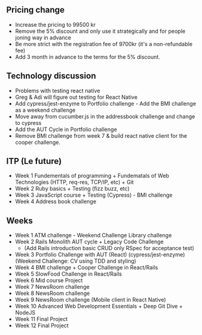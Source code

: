 ## Pricing change
- Increase the pricing to 99500 kr
- Remove the 5% discount and only use it strategically and for people joning way in advance
- Be more strict with the registration fee of 9700kr (it's a non-refundable fee)
- Add 3 month in advance to the terms for the 5% discount.

## Technology discussion
- Problems with testing react native
- Greg & Adi will figure out testing for React Native
- Add cypress/jest-enzyme to Portfolio challenge - Add the BMI challenge as a weekend challenge
- Move away from cucumber.js in the addressbook challenge and change to cypress
- Add the AUT Cycle in Portfolio challenge
- Remove BMI challenge from week 7 & build react native client for the cooper challenge.

## ITP (Le future)
- Week 1 Fundementals of programming + Fundematals of Web Technologies (HTTP, req-res, TCP/IP, etc) + Git
- Week 2 Ruby basics + Testing (fizz buzz, etc)
- Week 3 JavaScript course + Testing (Cypress) - BMI challenge
- Week 4 Address book challenge

## Weeks
- Week 1 ATM challenge - Weekend Challenge Library challenge
- Week 2 Rails Monolith AUT cycle + Legacy Code Challenge
  - (Add Rails introduction basic CRUD only RSpec for acceptance test)
- Week 3 Portfolio Challenge with AUT (React) (cypress/jest-enzyme) (Weekend Challenge: CV using TDD and styling)
- Week 4 BMI challenge  + Cooper Challenge in React/Rails
- Week 5 SlowFood Challenge in React/Rails
- Week 6 Mid course Project
- Week 7 NewsRoom challenge 
- Week 8 NewsRoom challenge
- Week 9 NewsRoom challenge (Mobile client in React Native)
- Week 10 Advanced Web Development Essentials + Deep Git Dive + NodeJS 
- Week 11 Final Project
- Week 12 Final Project
